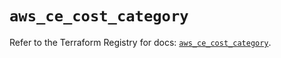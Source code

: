 # `aws_ce_cost_category`

Refer to the Terraform Registry for docs: [`aws_ce_cost_category`](https://registry.terraform.io/providers/hashicorp/aws/6.17.0/docs/resources/ce_cost_category).
